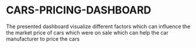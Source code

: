 # CARS-PRICING-DASHBOARD
The presented dashboard visualize different factors which can influence the  the market price of cars which were on sale which can help the car manufacturer to price the cars
